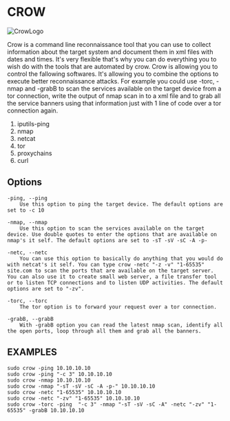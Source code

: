 # CROW
![CrowLogo](https://cdn.pixabay.com/photo/2017/01/31/17/00/animal-2025562_960_720.png)

Crow is a command line reconnaissance tool that you can use to collect information about the target system and document them in xml files with dates and times. It's very flexible that's why you can do everything you to wish do with the tools that are automated by crow. Crow is allowing you to control the fallowing softwares. It's allowing you to combine the options to execute better reconnaissance attacks. For example you could use -torc, -nmap and -grabB to scan the services available on the target device from a tor connection, write the output of nmap scan in to a xml file and to grab all the service banners using that information just with 1 line of code over a tor connection again.
 
1) iputils-ping 
2) nmap 
3) netcat
4) tor
5) proxychains 
6) curl

## Options

    -ping, --ping 
		Use this option to ping the target device. The default options are set to -c 10

    -nmap, --nmap
		Use this option to scan the services available on the target device. Use double quotes to enter the options that are available on nmap's it self. The default options are set to -sT -sV -sC -A -p-

    -netc, --netc
		You can use this option to basically do anything that you would do with netcat's it self. You can type crow -netc "-z -v" "1-65535" site.com to scan the ports that are available on the target server. You can also use it to create small web server, a file transfer tool or to listen TCP connections and to listen UDP activities. The default options are set to "-zv".

    -torc, --torc
		The tor option is to forward your request over a tor connection.
	
    -grabB, --grabB
		With -grabB option you can read the latest nmap scan, identify all the open ports, loop through all them and grab all the banners.

## EXAMPLES
	sudo crow -ping 10.10.10.10
	sudo crow -ping "-c 3" 10.10.10.10
	sudo crow -nmap 10.10.10.10
	sudo crow -nmap "-sT -sV -sC -A -p-" 10.10.10.10
	sudo crow -netc "1-65535" 10.10.10.10
	sudo crow -netc "-zv" "1-65535" 10.10.10.10
	sudo crow -torc -ping  "-c 3" -nmap "-sT -sV -sC -A" -netc "-zv" "1-65535" -grabB 10.10.10.10
